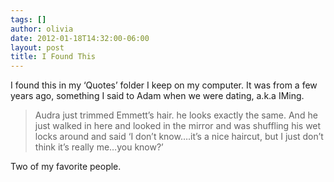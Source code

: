 ```yaml
---
tags: []
author: olivia
date: 2012-01-18T14:32:00-06:00
layout: post
title: I Found This
---
```


I found this in my ‘Quotes’ folder I keep on my computer. It was from a few years ago, something I said to Adam when we were dating, a.k.a IMing.

> Audra just trimmed Emmett’s hair. he looks exactly the same. And he just walked in here and looked in the mirror and was shuffling his wet locks around and said ‘I don’t know….it’s a nice haircut, but I just don’t think it’s really me…you know?’

Two of my favorite people.
